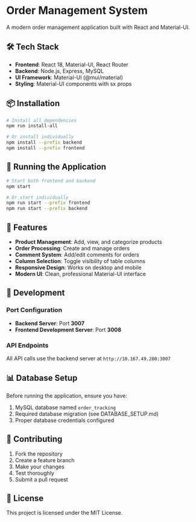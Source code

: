 # Order Management System

A modern order management application built with React and Material-UI.

## 🛠️ Tech Stack

- **Frontend**: React 18, Material-UI, React Router
- **Backend**: Node.js, Express, MySQL
- **UI Framework**: Material-UI (@mui/material)
- **Styling**: Material-UI components with sx props

## 📦 Installation

```bash
# Install all dependencies
npm run install-all

# Or install individually
npm install --prefix backend
npm install --prefix frontend
```

## 🚀 Running the Application

```bash
# Start both frontend and backend
npm start

# Or start individually
npm run start --prefix frontend
npm run start --prefix backend
```

## 📱 Features

- **Product Management**: Add, view, and categorize products
- **Order Processing**: Create and manage orders
- **Comment System**: Add/edit comments for orders
- **Column Selection**: Toggle visibility of table columns
- **Responsive Design**: Works on desktop and mobile
- **Modern UI**: Clean, professional Material-UI interface

## 🔧 Development

### Port Configuration
- **Backend Server**: Port **3007**
- **Frontend Development Server**: Port **3008**

### API Endpoints
All API calls use the backend server at `http://10.167.49.200:3007`

## 📊 Database Setup

Before running the application, ensure you have:
1. MySQL database named `order_tracking`
2. Required database migration (see DATABASE_SETUP.md)
3. Proper database credentials configured

## 🤝 Contributing

1. Fork the repository
2. Create a feature branch
3. Make your changes
4. Test thoroughly
5. Submit a pull request

## 📄 License

This project is licensed under the MIT License. 